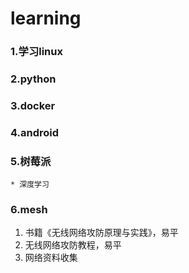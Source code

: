 # learning
### 1.学习linux
### 2.python
### 3.docker
### 4.android
### 5.树莓派
	* 深度学习
### 6.mesh
1.  书籍《无线网络攻防原理与实践》，易平
2.  无线网络攻防教程，易平
3.  网络资料收集